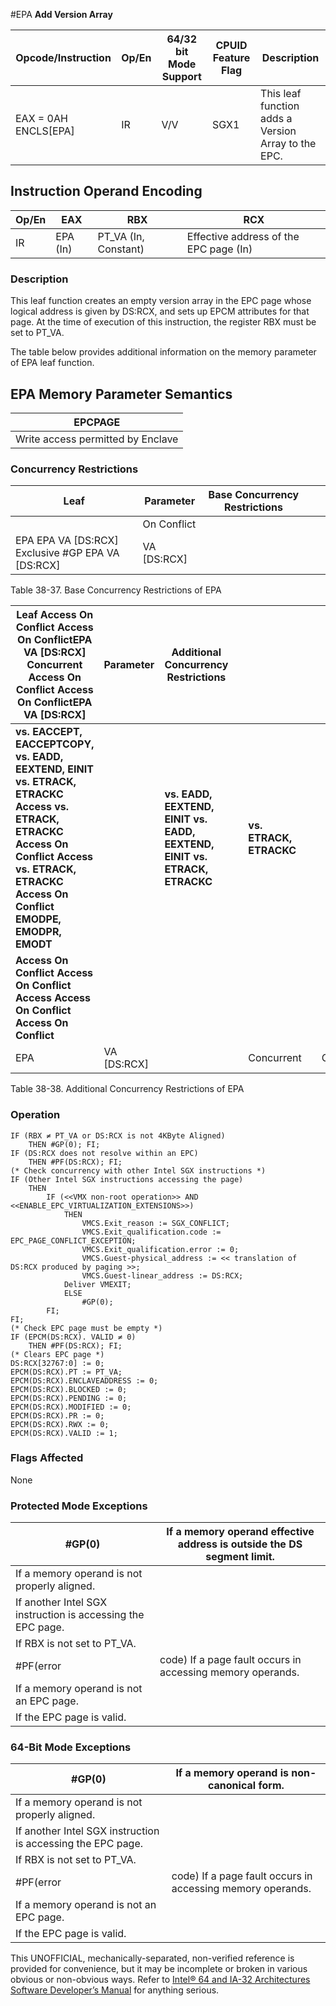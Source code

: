 #EPA
**Add Version Array**

| Opcode/Instruction   | Op/En | 64/32 bit Mode Support | CPUID Feature Flag | Description                                         |
| -------------------- | ----- | ---------------------- | ------------------ | --------------------------------------------------- |
| EAX = 0AH ENCLS[EPA] | IR    | V/V                    | SGX1               | This leaf function adds a Version Array to the EPC. |

## Instruction Operand Encoding

| Op/En | EAX      | RBX                  | RCX                                    |
| ----- | -------- | -------------------- | -------------------------------------- |
| IR    | EPA (In) | PT_VA (In, Constant) | Effective address of the EPC page (In) |

### Description

This leaf function creates an empty version array in the EPC page whose logical address is given by DS:RCX, and sets up EPCM attributes for that page. At the time of execution of this instruction, the register RBX must be set to PT_VA.

The table below provides additional information on the memory parameter of EPA leaf function.

## EPA Memory Parameter Semantics

| EPCPAGE                           |
| --------------------------------- |
| Write access permitted by Enclave |

### Concurrency Restrictions

| Leaf                                                  | Parameter   | Base Concurrency Restrictions |     |     |
| ----------------------------------------------------- | ----------- | ----------------------------- | --- | --- |
|                                                       | On Conflict |                               |
| EPA EPA VA [DS:RCX] Exclusive #​​​​GP EPA VA [DS:RCX] | VA [DS:RCX] |                               |     |     |

Table 38-37. Base Concurrency Restrictions of EPA

| **Leaf Access On Conflict Access On Conflict**EPA VA [DS:RCX] Concurrent **Access On Conflict Access On Conflict**EPA VA [DS:RCX]                                                            | **Parameter** | **Additional Concurrency Restrictions**                                   |     |                         |     |            |     |
| -------------------------------------------------------------------------------------------------------------------------------------------------------------------------------------------- | ------------- | ------------------------------------------------------------------------- | --- | ----------------------- | --- | ---------- | --- |
| **vs. EACCEPT, EACCEPTCOPY, vs. EADD, EEXTEND, EINIT vs. ETRACK, ETRACKC Access vs. ETRACK, ETRACKC Access On Conflict Access vs. ETRACK, ETRACKC Access On Conflict EMODPE, EMODPR, EMODT** |               | **vs. EADD, EEXTEND, EINIT vs. EADD, EEXTEND, EINIT vs. ETRACK, ETRACKC** |     | **vs. ETRACK, ETRACKC** |     |
| **Access On Conflict Access On Conflict Access Access On Conflict Access On Conflict**                                                                                                       |               |                                                                           |     |                         |     |
| EPA                                                                                                                                                                                          | VA [DS:RCX]   |                                                                           |     | Concurrent              |     | Concurrent |     |

Table 38-38. Additional Concurrency Restrictions of EPA

### Operation

```
IF (RBX ≠ PT_VA or DS:RCX is not 4KByte Aligned)
    THEN #​​​​GP(0); FI;
IF (DS:RCX does not resolve within an EPC)
    THEN #​PF(DS:RCX); FI;
(* Check concurrency with other Intel SGX instructions *)
IF (Other Intel SGX instructions accessing the page)
    THEN
        IF (<<VMX non-root operation>> AND <<ENABLE_EPC_VIRTUALIZATION_EXTENSIONS>>)
            THEN
                VMCS.Exit_reason := SGX_CONFLICT;
                VMCS.Exit_qualification.code := EPC_PAGE_CONFLICT_EXCEPTION;
                VMCS.Exit_qualification.error := 0;
                VMCS.Guest-physical_address := << translation of DS:RCX produced by paging >>;
                VMCS.Guest-linear_address := DS:RCX;
            Deliver VMEXIT;
            ELSE
                #​​​​GP(0);
        FI;
FI;
(* Check EPC page must be empty *)
IF (EPCM(DS:RCX). VALID ≠ 0)
    THEN #​PF(DS:RCX); FI;
(* Clears EPC page *)
DS:RCX[32767:0] := 0;
EPCM(DS:RCX).PT := PT_VA;
EPCM(DS:RCX).ENCLAVEADDRESS := 0;
EPCM(DS:RCX).BLOCKED := 0;
EPCM(DS:RCX).PENDING := 0;
EPCM(DS:RCX).MODIFIED := 0;
EPCM(DS:RCX).PR := 0;
EPCM(DS:RCX).RWX := 0;
EPCM(DS:RCX).VALID := 1;

```

### Flags Affected

None

### Protected Mode Exceptions

| \#​​​​GP(0)                                                 | If a memory operand effective address is outside the DS segment limit. |
| ----------------------------------------------------------- | ---------------------------------------------------------------------- |
| If a memory operand is not properly aligned.                |
| If another Intel SGX instruction is accessing the EPC page. |
| If RBX is not set to PT_VA.                                 |
| \#​PF(error                                                 | code) If a page fault occurs in accessing memory operands.             |
| If a memory operand is not an EPC page.                     |
| If the EPC page is valid.                                   |

### 64-Bit Mode Exceptions

| \#​​​​GP(0)                                                 | If a memory operand is non-canonical form.                 |
| ----------------------------------------------------------- | ---------------------------------------------------------- |
| If a memory operand is not properly aligned.                |
| If another Intel SGX instruction is accessing the EPC page. |
| If RBX is not set to PT_VA.                                 |
| \#​PF(error                                                 | code) If a page fault occurs in accessing memory operands. |
| If a memory operand is not an EPC page.                     |
| If the EPC page is valid.                                   |

This UNOFFICIAL, mechanically-separated, non-verified reference is provided for convenience, but it may be
incomplete or broken in various obvious or non-obvious
ways. Refer to [Intel® 64 and IA-32 Architectures Software Developer’s Manual](https://software.intel.com/en-us/download/intel-64-and-ia-32-architectures-sdm-combined-volumes-1-2a-2b-2c-2d-3a-3b-3c-3d-and-4) for anything serious.
